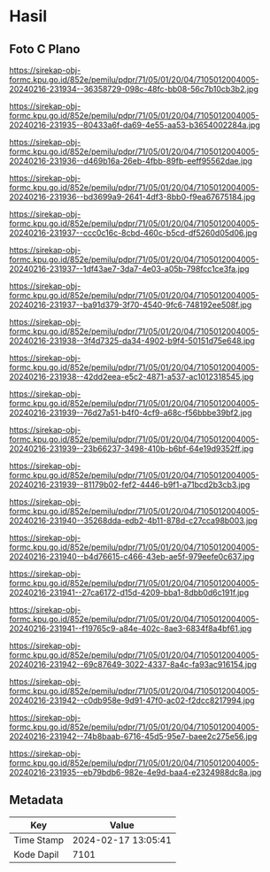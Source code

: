 # Hasil

## Foto C Plano

https://sirekap-obj-formc.kpu.go.id/852e/pemilu/pdpr/71/05/01/20/04/7105012004005-20240216-231934--36358729-098c-48fc-bb08-56c7b10cb3b2.jpg

https://sirekap-obj-formc.kpu.go.id/852e/pemilu/pdpr/71/05/01/20/04/7105012004005-20240216-231935--80433a6f-da69-4e55-aa53-b3654002284a.jpg

https://sirekap-obj-formc.kpu.go.id/852e/pemilu/pdpr/71/05/01/20/04/7105012004005-20240216-231936--d469b16a-26eb-4fbb-89fb-eeff95562dae.jpg

https://sirekap-obj-formc.kpu.go.id/852e/pemilu/pdpr/71/05/01/20/04/7105012004005-20240216-231936--bd3699a9-2641-4df3-8bb0-f9ea67675184.jpg

https://sirekap-obj-formc.kpu.go.id/852e/pemilu/pdpr/71/05/01/20/04/7105012004005-20240216-231937--ccc0c16c-8cbd-460c-b5cd-df5260d05d06.jpg

https://sirekap-obj-formc.kpu.go.id/852e/pemilu/pdpr/71/05/01/20/04/7105012004005-20240216-231937--1df43ae7-3da7-4e03-a05b-798fcc1ce3fa.jpg

https://sirekap-obj-formc.kpu.go.id/852e/pemilu/pdpr/71/05/01/20/04/7105012004005-20240216-231937--ba91d379-3f70-4540-9fc6-748192ee508f.jpg

https://sirekap-obj-formc.kpu.go.id/852e/pemilu/pdpr/71/05/01/20/04/7105012004005-20240216-231938--3f4d7325-da34-4902-b9f4-50151d75e648.jpg

https://sirekap-obj-formc.kpu.go.id/852e/pemilu/pdpr/71/05/01/20/04/7105012004005-20240216-231938--42dd2eea-e5c2-4871-a537-ac1012318545.jpg

https://sirekap-obj-formc.kpu.go.id/852e/pemilu/pdpr/71/05/01/20/04/7105012004005-20240216-231939--76d27a51-b4f0-4cf9-a68c-f56bbbe39bf2.jpg

https://sirekap-obj-formc.kpu.go.id/852e/pemilu/pdpr/71/05/01/20/04/7105012004005-20240216-231939--23b66237-3498-410b-b6bf-64e19d9352ff.jpg

https://sirekap-obj-formc.kpu.go.id/852e/pemilu/pdpr/71/05/01/20/04/7105012004005-20240216-231939--81179b02-fef2-4446-b9f1-a71bcd2b3cb3.jpg

https://sirekap-obj-formc.kpu.go.id/852e/pemilu/pdpr/71/05/01/20/04/7105012004005-20240216-231940--35268dda-edb2-4b11-878d-c27cca98b003.jpg

https://sirekap-obj-formc.kpu.go.id/852e/pemilu/pdpr/71/05/01/20/04/7105012004005-20240216-231940--b4d76615-c466-43eb-ae5f-979eefe0c637.jpg

https://sirekap-obj-formc.kpu.go.id/852e/pemilu/pdpr/71/05/01/20/04/7105012004005-20240216-231941--27ca6172-d15d-4209-bba1-8dbb0d6c191f.jpg

https://sirekap-obj-formc.kpu.go.id/852e/pemilu/pdpr/71/05/01/20/04/7105012004005-20240216-231941--f19765c9-a84e-402c-8ae3-6834f8a4bf61.jpg

https://sirekap-obj-formc.kpu.go.id/852e/pemilu/pdpr/71/05/01/20/04/7105012004005-20240216-231942--69c87649-3022-4337-8a4c-fa93ac916154.jpg

https://sirekap-obj-formc.kpu.go.id/852e/pemilu/pdpr/71/05/01/20/04/7105012004005-20240216-231942--c0db958e-9d91-47f0-ac02-f2dcc8217994.jpg

https://sirekap-obj-formc.kpu.go.id/852e/pemilu/pdpr/71/05/01/20/04/7105012004005-20240216-231942--74b8baab-6716-45d5-95e7-baee2c275e56.jpg

https://sirekap-obj-formc.kpu.go.id/852e/pemilu/pdpr/71/05/01/20/04/7105012004005-20240216-231935--eb79bdb6-982e-4e9d-baa4-e2324988dc8a.jpg


## Metadata

| Key        | Value               |
| ---------- | ------------------- |
| Time Stamp | 2024-02-17 13:05:41 |
| Kode Dapil | 7101                |



